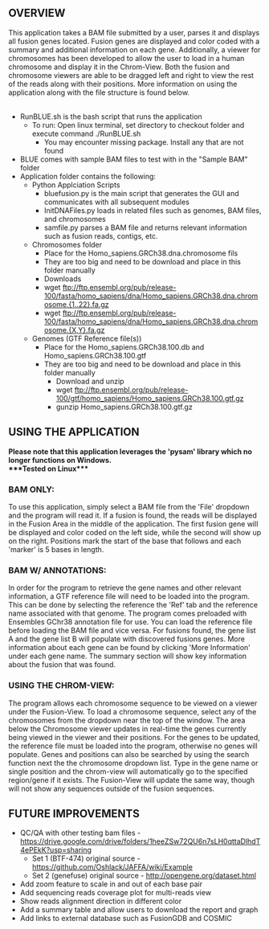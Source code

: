 <h2>OVERVIEW</h2>
This application takes a BAM file submitted by a user, parses it and displays all fusion genes located. Fusion genes are displayed and color coded with a summary and additional information on each gene. Additionally, a viewer for chromosomes has been developed to allow the user to load in a human chromosome and display it in the Chrom-View. Both the fusion and chromosome viewers are able to be dragged left and right to view the rest of the reads along with their positions. More information on using the application along with the file structure is found below.<br></br>

* RunBLUE.sh is the bash script that runs the application
  * To run: Open linux terminal, set directory to checkout folder and execute command ./RunBLUE.sh
    * You may encounter missing package. Install any that are not found
* BLUE comes with sample BAM files to test with in the "Sample BAM" folder
* Application folder contains the following:
  * Python Applciation Scripts
    * bluefusion.py is the main script that generates the GUI and communicates with all subsequent modules
    * InitDNAFiles.py loads in related files such as genomes, BAM files, and chromosomes
    * samfile.py parses a BAM file and returns relevant information such as fusion reads, contigs, etc.
  * Chromosomes folder
    * Place for the Homo_sapiens.GRCh38.dna.chromosome fils
    * They are too big and need to be download and place in this folder manually
    * Downloads
    * wget ftp://ftp.ensembl.org/pub/release-100/fasta/homo_sapiens/dna/Homo_sapiens.GRCh38.dna.chromosome.{1..22}.fa.gz
    * wget ftp://ftp.ensembl.org/pub/release-100/fasta/homo_sapiens/dna/Homo_sapiens.GRCh38.dna.chromosome.{X,Y}.fa.gz
  * Genomes (GTF Reference file(s))
    * Place for the Homo_sapiens.GRCh38.100.db and Homo_sapiens.GRCh38.100.gtf
    * They are too big and need to be download and place in this folder manually
      * Download and unzip
      * wget ftp://ftp.ensembl.org/pub/release-100/gtf/homo_sapiens/Homo_sapiens.GRCh38.100.gtf.gz
      * gunzip Homo_sapiens.GRCh38.100.gtf.gz

<h2>USING THE APPLICATION</h2>
<strong>Please note that this application leverages the 'pysam' library which no longer functions on Windows.</strong><br>
<strong>***Tested on Linux***</strong>

<h3>BAM ONLY:</h3>
To use this application, simply select a BAM file from the 'File' dropdown and the program will read it. If a fusion is found, the reads will be displayed in the Fusion Area in the middle of the application. The first fusion gene will be displayed and color coded on the left side, while the second will show up on the right. Positions mark the start of the base that follows and each 'marker' is 5 bases in length.

<h3>BAM W/ ANNOTATIONS:</h3>
In order for the program to retrieve the gene names and other relevant information, a GTF reference file will need to be loaded into the program. This can be done by selecting the reference the 'Ref' tab and the reference name associated with that genome. The program comes preloaded with Ensembles GChr38 annotation file for use. You can load the reference file before loading the BAM file and vice versa. For fusions found, the gene list A and the gene list B will populate with discovered fusions genes. More information about each gene can be found by clicking 'More Information' under each gene name. The summary section will show key information about the fusion that was found.

<h3>USING THE CHROM-VIEW:</h3>
The program allows each chromosome sequence to be viewed on a viewer under the Fusion-View. To load a chromosome sequence, select any of the chromosomes from the dropdown near the top of the window. The area below the Chromosome viewer updates in real-time the genes currently being viewed in the viewer and their positions. For the genes to be updated, the reference file must be loaded into the program, otherwise no genes will populate. Genes and positions can also be searched by using the search function next the the chromosome dropdown list. Type in the gene name or single position and the chrom-view will automatically go to the specified region/gene if it exists. The Fusion-View will update the same way, though will not show any sequences outside of the fusion sequences.

<h2>FUTURE IMPROVEMENTS</h2>

* QC/QA with other testing bam files - https://drive.google.com/drive/folders/1heeZSw72QU6n7sLH0qttaDlhdT4ePEkK?usp=sharing
  * Set 1 (BTF-474) original source - https://github.com/Oshlack/JAFFA/wiki/Example
  * Set 2 (genefuse) original source - http://opengene.org/dataset.html
* Add zoom feature to scale in and out of each base pair
* Add sequencing reads coverage plot for multi-reads view
* Show reads alignment direction in different color
* Add a summary table and allow users to download the report and graph
* Add links to external database such as FusionGDB and COSMIC
